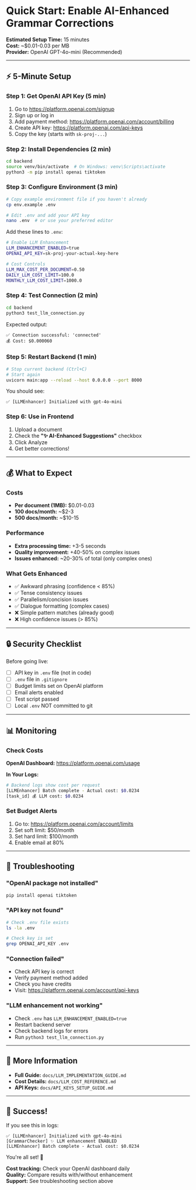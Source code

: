 # Quick Start: Enable AI-Enhanced Grammar Corrections

**Estimated Setup Time:** 15 minutes  
**Cost:** ~$0.01-0.03 per MB  
**Provider:** OpenAI GPT-4o-mini (Recommended)

---

## ⚡ 5-Minute Setup

### Step 1: Get OpenAI API Key (5 min)

1. Go to https://platform.openai.com/signup
2. Sign up or log in
3. Add payment method: https://platform.openai.com/account/billing
4. Create API key: https://platform.openai.com/api-keys
5. Copy the key (starts with `sk-proj-...`)

### Step 2: Install Dependencies (2 min)

```bash
cd backend
source venv/bin/activate  # On Windows: venv\Scripts\activate
python3 -m pip install openai tiktoken
```

### Step 3: Configure Environment (3 min)

```bash
# Copy example environment file if you haven't already
cp env.example .env

# Edit .env and add your API key
nano .env  # or use your preferred editor
```

Add these lines to `.env`:

```bash
# Enable LLM Enhancement
LLM_ENHANCEMENT_ENABLED=true
OPENAI_API_KEY=sk-proj-your-actual-key-here

# Cost Controls
LLM_MAX_COST_PER_DOCUMENT=0.50
DAILY_LLM_COST_LIMIT=100.0
MONTHLY_LLM_COST_LIMIT=1000.0
```

### Step 4: Test Connection (2 min)

```bash
cd backend
python3 test_llm_connection.py
```

Expected output:
```
✅ Connection successful: 'connected'
💰 Cost: $0.000060
```

### Step 5: Restart Backend (1 min)

```bash
# Stop current backend (Ctrl+C)
# Start again
uvicorn main:app --reload --host 0.0.0.0 --port 8000
```

You should see:
```
✅ [LLMEnhancer] Initialized with gpt-4o-mini
```

### Step 6: Use in Frontend

1. Upload a document
2. Check the **"✨ AI-Enhanced Suggestions"** checkbox
3. Click Analyze
4. Get better corrections!

---

## 💰 What to Expect

### Costs
- **Per document (1MB):** $0.01-0.03
- **100 docs/month:** ~$2-3
- **500 docs/month:** ~$10-15

### Performance
- **Extra processing time:** +3-5 seconds
- **Quality improvement:** +40-50% on complex issues
- **Issues enhanced:** ~20-30% of total (only complex ones)

### What Gets Enhanced
- ✅ Awkward phrasing (confidence < 85%)
- ✅ Tense consistency issues
- ✅ Parallelism/concision issues
- ✅ Dialogue formatting (complex cases)
- ❌ Simple pattern matches (already good)
- ❌ High confidence issues (> 85%)

---

## 🔒 Security Checklist

Before going live:

- [ ] API key in `.env` file (not in code)
- [ ] `.env` file in `.gitignore`
- [ ] Budget limits set on OpenAI platform
- [ ] Email alerts enabled
- [ ] Test script passed
- [ ] Local `.env` NOT committed to git

---

## 📊 Monitoring

### Check Costs

**OpenAI Dashboard:**
https://platform.openai.com/usage

**In Your Logs:**
```bash
# Backend logs show cost per request
[LLMEnhancer] Batch complete - Actual cost: $0.0234
[task_id] 💰 LLM cost: $0.0234
```

### Set Budget Alerts

1. Go to: https://platform.openai.com/account/limits
2. Set soft limit: $50/month
3. Set hard limit: $100/month
4. Enable email at 80%

---

## 🐛 Troubleshooting

### "OpenAI package not installed"
```bash
pip install openai tiktoken
```

### "API key not found"
```bash
# Check .env file exists
ls -la .env

# Check key is set
grep OPENAI_API_KEY .env
```

### "Connection failed"
- Check API key is correct
- Verify payment method added
- Check you have credits
- Visit: https://platform.openai.com/account/api-keys

### "LLM enhancement not working"
- Check `.env` has `LLM_ENHANCEMENT_ENABLED=true`
- Restart backend server
- Check backend logs for errors
- Run `python3 test_llm_connection.py`

---

## 📖 More Information

- **Full Guide:** `docs/LLM_IMPLEMENTATION_GUIDE.md`
- **Cost Details:** `docs/LLM_COST_REFERENCE.md`
- **API Keys:** `docs/API_KEYS_SETUP_GUIDE.md`

---

## 🎯 Success!

If you see this in logs:
```
✅ [LLMEnhancer] Initialized with gpt-4o-mini
[GrammarChecker] ✨ LLM enhancement ENABLED
[LLMEnhancer] Batch complete - Actual cost: $0.0234
```

You're all set! 🎉

**Cost tracking:** Check your OpenAI dashboard daily  
**Quality:** Compare results with/without enhancement  
**Support:** See troubleshooting section above

